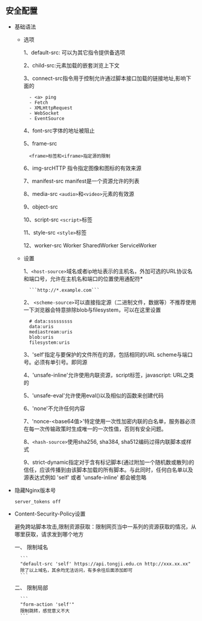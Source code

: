 ## 安全配置 ##
- 基础语法

    - 选项

        1、default-src: 可以为其它指令提供备选项

        2、child-src:元素加载的嵌套浏览上下文

        3、connect-src指令用于控制允许通过脚本接口加载的链接地址,影响下面的

            - <a> ping
            - Fetch
            - XMLHttpRequest
            - WebSocket
            - EventSource

        4、font-src字体的地址被阻止

        5、frame-src

            <frame>标签和<iframe>指定源的限制

        6、img-srcHTTP 指令指定图像和图标的有效来源

        7、manifest-src manifest是一个资源允许的列表

        8、media-src ```<audio>```和```<video>```元素的有效源

        9、object-src

        10、script-src ```<script>```标签

        11、style-src ```<style>```标签

        12、worker-src Worker SharedWorker ServiceWorker

    - 设置

        1、```<host-source>```域名或者ip地址表示的主机名，外加可选的URL协议名和端口号，允许在主机名和端口的位置使用通配符*

            ```http://*.example.com```

        2、 ```<scheme-source>```可以直接指定源（二进制文件，数据等）不推荐使用
        一下浏览器会特意排除blob与filesystem，可以在这里设置

            
            # data:sssssssss
            data:uris
            mediastream:uris
            blob:uris
            filesystem:uris
            
        3、'self'指定与要保护的文件所在的源，包括相同的URL scheme与端口号。必须有单引号。即同源

        4、'unsafe-inline'允许使用内联资源，script标签，javascript: URL之类的

        5、'unsafe-eval'允许使用eval()以及相似的函数来创建代码

        6、'none'不允许任何内容

        7、'nonce-<base64值>'特定使用一次性加密内联的白名单，服务器必须在每一次传输政策时生成唯一的一次性值，否则有安全问题。

        8、```<hash-source>```使用sha256, sha384, sha512编码过得内联脚本或样式

        9、strict-dynamic指定对于含有标记脚本(通过附加一个随机数或散列)的信任，应该传播到由该脚本加载的所有脚本。与此同时，任何白名单以及源表达式例如 'self' 或者 'unsafe-inline' 都会被忽略


- 隐藏Nginx版本号

    ```server_tokens off```
- Content-Security-Policy设置

    避免跨站脚本攻击,限制资源获取：限制网页当中一系列的资源获取的情况，从哪里获取，请求发到哪个地方

    一、 限制域名

        ``` 
        "default-src 'self' https://api.tongji.edu.cn http://xxx.xx.xx"
        除了以上域名，其余均无法访问，有多余往后面添加即可
        ```
    二、 限制局部

        ```
        "form-action 'self'"
        限制跳转，感觉意义不大
        ```